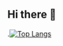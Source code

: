 ## Hi there 👋

.[![Top Langs](https://github-readme-stats.vercel.app/api/top-langs/?username=miltiadiss&layout=compact)](https://github.com/miltiadiss-github-readme-stats)
